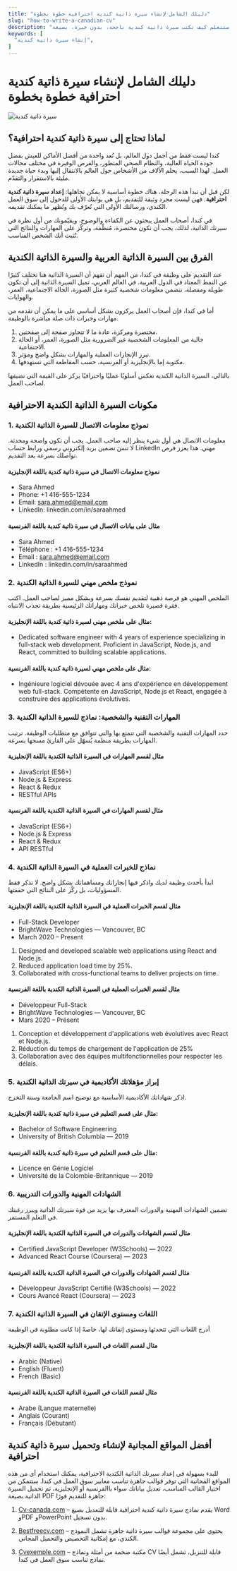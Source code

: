 ```yaml
---
title: "دليلك الشامل لإنشاء سيرة ذاتية كندية احترافية خطوة بخطوة"
slug: "how-to-write-a-canadian-cv"
description: "هل ترغب بالهجرة إلى كندا والعمل هناك؟ ابدأ بخطوتك الأولى عبر إنشاء سيرة ذاتية كندية احترافية مطابقة لمعايير سوق العمل. في هذا الدليل، ستتعلم كيف تكتب سيرة ذاتية كندية ناجحة، بدون خبرة، بصيغة PDF، وتزيد فرصك في اجتياز نظام تتبع المتقدمين (ATS) والحصول على وظيفة مناسبة بسرعة."
keywords: [
  "إنشاء سيرة ذاتية كندية",
]
---
```

# دليلك الشامل لإنشاء سيرة ذاتية كندية احترافية خطوة بخطوة 

![سيرة ذاتية كندية](/canada.png)


## لماذا تحتاج إلى سيرة ذاتية كندية احترافية؟

كندا ليست فقط من أجمل دول العالم، بل تُعد واحدة من أفضل الأماكن للعيش بفضل جودة الحياة العالية، والنظام الصحي المتطور، والفرص الوفيرة في مختلف مجالات العمل. لهذا السبب، يحلم الآلاف من الأشخاص حول العالم بالانتقال إليها وبدء حياة جديدة مليئة بالاستقرار والتقدّم.

لكن قبل أن تبدأ هذه الرحلة، هناك خطوة أساسية لا يمكن تجاهلها: **إعداد سيرة ذاتية كندية احترافية**. فهي ليست مجرد وثيقة للتقديم، بل هي بوابتك الأولى للدخول إلى سوق العمل الكندي، ورسالتك الأولى التي تُعرّف بك وتُظهر ما يمكنك تقديمه.

في كندا، أصحاب العمل يبحثون عن الكفاءة والوضوح، ويقيّمونك من أول نظرة في سيرتك الذاتية. لذلك، يجب أن تكون مختصرة، مُنظّمة، وتركّز على المهارات والنتائج التي تُثبت أنك الشخص المناسب.


## الفرق بين السيرة الذاتية العربية والسيرة الذاتية الكندية

عند التقديم على وظيفة في كندا، من المهم أن تفهم أن السيرة الذاتية هنا تختلف كثيرًا عن النمط المعتاد في الدول العربية. في العالم العربي، تميل السيرة الذاتية إلى أن تكون طويلة ومفصلة، تتضمن معلومات شخصية كثيرة مثل الصورة، الحالة الاجتماعية، العمر، والهوايات.

أما في كندا، فإن أصحاب العمل يركزون بشكل أساسي على ما يمكن أن تقدمه من مهارات وخبرات ذات صلة مباشرة بالوظيفة. 

1) مختصرة ومركزة، عادة ما لا تتجاوز صفحة إلى صفحتين.
2) خالية من المعلومات الشخصية غير الضرورية مثل الصورة، العمر، أو الحالة الاجتماعية.
3) تبرز الإنجازات العملية والمهارات بشكل واضح ومؤثر.
4) مكتوبة إما بالإنجليزية أو الفرنسية، حسب المقاطعة التي تستهدفها.


بالتالي، السيرة الذاتية الكندية تعكس أسلوبًا عمليًا واحترافيًا يركز على القيمة التي تضيفها لصاحب العمل.

## مكونات السيرة الذاتية الكندية الاحترافية

###  1. نموذج معلومات الاتصال للسيرة الذاتية الكندية

معلومات الاتصال هي أول شيء ينظر إليه صاحب العمل. يجب أن تكون واضحة ومحدثة. لا تنسَ تضمين بريد إلكتروني رسمي ورابط حساب LinkedIn مهني. هذا يعزز فرص تواصلك بسرعة بعد التقديم.

#### نموذج معلومات الاتصال في سيرة ذاتية كندية باللغة الإنجليزية


- Sara Ahmed  
- Phone: +1 416-555-1234  
- Email: sara.ahmed@email.com  
- LinkedIn: linkedin.com/in/saraahmed

#### مثال على بيانات الاتصال في سيرة ذاتية كندية باللغة الفرنسية

- Sara Ahmed  
- Téléphone : +1 416-555-1234  
- Email : sara.ahmed@email.com  
- LinkedIn : linkedin.com/in/saraahmed


### 2. نموذج ملخص مهني للسيرة الذاتية الكندية

الملخص المهني هو فرصة ذهبية لتقديم نفسك بسرعة وبشكل مميز لصاحب العمل. اكتب فقرة قصيرة تلخص خبراتك ومهاراتك الرئيسية بطريقة تجذب الانتباه.

#### مثال على ملخص مهني لسيرة ذاتية كندية باللغة الإنجليزية:

- Dedicated software engineer with 4 years of experience specializing in full-stack web development. Proficient in JavaScript, Node.js, and React, committed to building scalable applications.

#### مثال على ملخص مهني لسيرة ذاتية كندية باللغة الفرنسية:

- Ingénieure logiciel dévouée avec 4 ans d'expérience en développement web full-stack. Compétente en JavaScript, Node.js et React, engagée à construire des applications évolutives.

### 3. المهارات التقنية والشخصية: نماذج للسيرة الذاتية الكندية

حدد المهارات التقنية والشخصية التي تتمتع بها والتي تتوافق مع متطلبات الوظيفة. ترتيب المهارات بطريقة منظمة يُسهّل على القارئ مسحها بسرعة.

#### مثال لقسم المهارات في السيرة الذاتية الكندية باللغة الإنجليزية

-   JavaScript (ES6+)
-   Node.js & Express
-   React & Redux
-   RESTful APIs

#### مثال لقسم المهارات في السيرة الذاتية الكندية باللغة الفرنسية

-   JavaScript (ES6+)
-   Node.js & Express
-   React & Redux
-   API RESTful

### 4. نماذج للخبرات العملية في السيرة الذاتية الكندية

ابدأ بأحدث وظيفة لديك واذكر فيها إنجازاتك ومساهماتك بشكل واضح. لا تذكر فقط المسؤوليات، بل ركّز على النتائج التي حققتها.

#### مثال لقسم الخبرات العملية في السيرة الذاتية الكندية باللغة الإنجليزية


- Full-Stack Developer
- BrightWave Technologies — Vancouver, BC
- March 2020 – Present
1.   Designed and developed scalable web applications using React and Node.js.
2.   Reduced application load time by 25%.
3.   Collaborated with cross-functional teams to deliver projects on time.


#### مثال لقسم الخبرات العملية في السيرة الذاتية الكندية باللغة الفرنسية


- Développeur Full-Stack
- BrightWave Technologies — Vancouver, BC
- Mars 2020 – Présent

1.  Conception et développement d'applications web évolutives avec React et Node.js.
2.   Réduction du temps de chargement de l'application de 25%
3.    Collaboration avec des équipes multifonctionnelles pour respecter les délais.


### 5. إبراز مؤهلاتك الأكاديمية في سيرتك الذاتية الكندية
اذكر شهاداتك الأكاديمية الأساسية مع توضيح اسم الجامعة وسنة التخرج.

#### مثال على قسم التعليم في سيرة ذاتية كندية باللغة الإنجليزية:

- Bachelor of Software Engineering
- University of British Columbia — 2019

#### مثال على قسم التعليم في سيرة ذاتية كندية باللغة الفرنسية:

- Licence en Génie Logiciel
- Université de la Colombie-Britannique — 2019

### 6. الشهادات المهنية والدورات التدريبية
تضمين الشهادات المهنية والدورات المعترف بها يزيد من قوة سيرتك الذاتية ويبرز رغبتك في التعلم المستمر.

#### مثال لقسم الشهادات والدورات في السيرة الذاتية الكندية باللغة الإنجليزية

-   Certified JavaScript Developer (W3Schools) — 2022
-   Advanced React Course (Coursera) — 2023

#### مثال لقسم الشهادات والدورات في السيرة الذاتية الكندية باللغة الفرنسية

-   Développeur JavaScript Certifié (W3Schools) — 2022
-   Cours Avancé React (Coursera) — 2023

### 7. اللغات ومستوى الإتقان في السيرة الذاتية الكندية
أدرج اللغات التي تتحدثها ومستوى إتقانك لها، خاصةً إذا كانت مطلوبة في الوظيفة

#### مثال لقسم اللغات في السيرة الذاتية الكندية باللغة الإنجليزية

-   Arabic (Native)
-   English (Fluent)
-   French (Basic)

#### مثال لقسم اللغات في السيرة الذاتية الكندية باللغة الفرنسية

-   Arabe (Langue maternelle)
-   Anglais (Courant)
-   Français (Débutant)

## أفضل المواقع المجانية لإنشاء وتحميل سيرة ذاتية كندية احترافية

للبدء بسهولة في إعداد سيرتك الذاتية الكندية الاحترافية، يمكنك استخدام أي من هذه المواقع المجانية التي توفر قوالب جاهزة تناسب معايير سوق العمل في كندا. ستتمكن من اختيار القالب المناسب، تعديل بياناتك سواء باالفرنسية أو الإنجليزية، ثم تحميل السيرة الذاتية بصيغة PDF جاهزة للتقديم فورًا:

1. [Cv-canada.com](https://cv-canada.com) – يقدم نماذج سيرة ذاتية كندية احترافية قابلة للتعديل بصيغ Word وPDF وPowerPoint بدون تسجيل.

2. [Bestfreecv.com](https://bestfreecv.com) – يحتوي على مجموعة قوالب سيرة ذاتية جاهزة تشمل النموذج الكندي، مع إمكانية التخصيص والتحميل المجاني.
3. [Cvexemple.com](https://cvexemple.com) – مكتبة ضخمة من أمثلة ونماذج CV قابلة للتنزيل، تشمل أيضًا نماذج تناسب سوق العمل في كندا.



